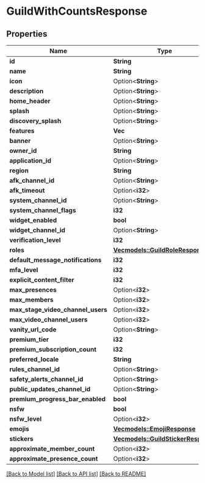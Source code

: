 # GuildWithCountsResponse

## Properties

Name | Type | Description | Notes
------------ | ------------- | ------------- | -------------
**id** | **String** |  | 
**name** | **String** |  | 
**icon** | Option<**String**> |  | [optional]
**description** | Option<**String**> |  | [optional]
**home_header** | Option<**String**> |  | [optional]
**splash** | Option<**String**> |  | [optional]
**discovery_splash** | Option<**String**> |  | [optional]
**features** | **Vec<String>** |  | 
**banner** | Option<**String**> |  | [optional]
**owner_id** | **String** |  | 
**application_id** | Option<**String**> |  | [optional]
**region** | **String** |  | 
**afk_channel_id** | Option<**String**> |  | [optional]
**afk_timeout** | Option<**i32**> |  | 
**system_channel_id** | Option<**String**> |  | [optional]
**system_channel_flags** | **i32** |  | 
**widget_enabled** | **bool** |  | 
**widget_channel_id** | Option<**String**> |  | [optional]
**verification_level** | **i32** |  | 
**roles** | [**Vec<models::GuildRoleResponse>**](GuildRoleResponse.md) |  | 
**default_message_notifications** | **i32** |  | 
**mfa_level** | **i32** |  | 
**explicit_content_filter** | **i32** |  | 
**max_presences** | Option<**i32**> |  | [optional]
**max_members** | Option<**i32**> |  | [optional]
**max_stage_video_channel_users** | Option<**i32**> |  | [optional]
**max_video_channel_users** | Option<**i32**> |  | [optional]
**vanity_url_code** | Option<**String**> |  | [optional]
**premium_tier** | **i32** |  | 
**premium_subscription_count** | **i32** |  | 
**preferred_locale** | **String** |  | 
**rules_channel_id** | Option<**String**> |  | [optional]
**safety_alerts_channel_id** | Option<**String**> |  | [optional]
**public_updates_channel_id** | Option<**String**> |  | [optional]
**premium_progress_bar_enabled** | **bool** |  | 
**nsfw** | **bool** |  | 
**nsfw_level** | Option<**i32**> |  | 
**emojis** | [**Vec<models::EmojiResponse>**](EmojiResponse.md) |  | 
**stickers** | [**Vec<models::GuildStickerResponse>**](GuildStickerResponse.md) |  | 
**approximate_member_count** | Option<**i32**> |  | [optional]
**approximate_presence_count** | Option<**i32**> |  | [optional]

[[Back to Model list]](../README.md#documentation-for-models) [[Back to API list]](../README.md#documentation-for-api-endpoints) [[Back to README]](../README.md)


